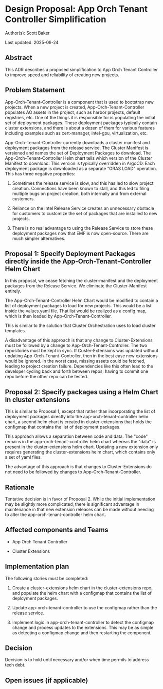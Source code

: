 # Design Proposal: App Orch Tenant Controller Simplification

Author(s): Scott Baker

Last updated: 2025-09-24

## Abstract

This ADR describes a proposed simplification to App Orch Tenant Controller to improve speed and reliability
of creating new projects.

## Problem Statement

App-Orch-Tenant-Controller is a component that is used to bootstrap new projects. When a new project is created,
App-Orch-Tenant-Controller populates AO assets in the project, such as harbor projects, default registries, etc.
One of the things it is responsible for is populating the initial set of deployment packages. These deployment
packages typically contain cluster extensions, and there is about a dozen of them for various features including
examples such as cert-manager, intel-gpu, virtualization, etc.

App-Orch-Tenant-Controller currently downloads a cluster manifest and deployment packages from the release service.
The Cluster Manifest is versioned and names the set of Deployment Packages to download.
The App-Orch-Tenant-Controller Helm chart tells which version of the Cluster Manifest to download.
This version is typically overridden in ArgoCD.
Each deployment package is downloaded as a separate "ORAS LOAD" operation. This has three negative properties:

1. Sometimes the release service is slow, and this has led to slow project creation. Connections have been
   known to stall, and this led to filing multiple bugs on project creation, both internally and from
   external customers.

2. Reliance on the Intel Release Service creates an unnecessary obstacle for customers to customize the
   set of packages that are installed to new projects.

3. There is no real advantage to using the Release Service to store these deployment packages now that
   EMF is now open-source. There are much simpler alternatives.

## Proposal 1: Specify Deployment Packages directly inside the App-Orch-Tenant-Controller Helm Chart

In this proposal, we cease fetching the cluster-manifest and the deployment packages from the
Release Service. We eliminate the Cluster-Manifest entirely.

The App-Orch-Tenant-Controller Helm Chart would be modified to contain a list of deployment packages
to load for new projects. This would be a list inside the values.yaml file. That list would be
realized as a config map, which is then loaded by App-Orch-Tenant-Controller.

This is similar to the solution that Cluster Orchestration uses to load cluster templates.

A disadvantage of this approach is that any change to Cluster-Extensions must be followed by
a change to App-Orch-Tenant-Controller. The two repositories must be kept in sync. If Custer-Extensions was
updated without updating App-Orch-Tenant-Controller, then in the best case new extensions would be ignored.
In the worst case, missing assets could be fetched, leading to project creation failure. Dependencies like
this often lead to the developer cycling back and forth between repos, having to commit one repo before the
other repo can be tested.

## Proposal 2: Specify packages using a Helm Chart in cluster extensions

This is similar to Proposal 1, except that rather than incorporating the list of deployment packages
directly into the app-orch-tenant-controller helm chart, a second helm chart is created in
cluster-extensions that holds the configmap that contains the list of deployment packages.

This approach allows a separation between code and data. The "code" remains in the app-orch-tenant-controller
helm chart whereas the "data" is present in the cluster-extensions helm chart. Updating a new extension
only requires generating the cluster-extensions helm chart, which contains only a set of yaml files.

The advantage of this approach is that changes to Cluster-Extensions do not need to be followed by
changes to App-Orch-Tenant-Controller.

## Rationale

Tentative decision is in favor of Proposal 2. While the initial implementation may be slightly more
complicated, there is significant advantage in maintenance in that new extension releases can be made
without needing to alter the app-orch-tenant-controller helm chart.

## Affected components and Teams

- App Orch Tenant Controller

- Cluster Extensions

## Implementation plan

The following stories must be completed:

1. Create a cluster-extensions helm chart in the cluster-extensions repo, and populate the helm chart with a
   configmap that contains the list of deployment packages.

2. Update app-orch-tenant-controller to use the configmap rather than the release service.

3. Implement logic in app-orch-tenant-controller to detect the configmap change and process updates to the
   extensions. This may be as simple as detecting a configmap change and then restarting the component.

## Decision

Decision is to hold until necessary and/or when time permits to address tech debt.

## Open issues (if applicable)
